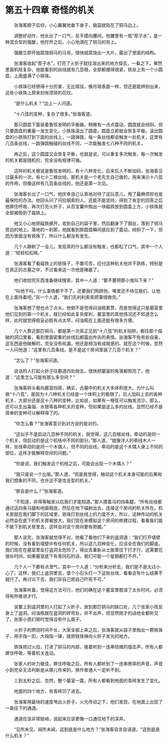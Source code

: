 # 第五十四章 奇怪的机关


　　张海客脖子后仰，小心翼翼地垂下身子，脑袋就贴在了铜马边上。

　　调整好动作，他长出了一口气，反手摸向腰间，他腰里有一瓶“茬子水”，是一种混合型的强酸，他拧开之后，小心地滴在了铜马的背上。

　　强酸立即开始腐蚀铜马的马背，很快就腐蚀出一大片，露出了里面的结构。

　　张海客收起“茬子水”，打亮了火折子就往溶出来的地方探去，一看之下，果然里面机栝复杂，他能看到的丝线就有几百根，全部都绷得很紧，铁丝上有一个小圆盘，上面盛满了小铁珠。

　　小铁珠已经锈得十分厉害，无比斑驳，像月球表面一样，但还是能辨别出来，这些小铁珠上原来刻有烦琐的花纹。

　　“是什么机关？”边上一人问道。

　　“十八弦的变种，复杂了很多。”张海客道。

　　那只圆盘下面装着鲁班发明的平衡器，稍微有一点点震动，圆盘就会倾斜，但只要圆盘的重量一发生变化，小铁珠滚出了圆盘，圆盘立即就会恢复平衡。滚出圆盘的小铁珠打到下面的丝线上，一路弹跳，每一条丝线都会触发一处机关，这里有几百条丝线，一路弹跳触碰的丝线不同，一次能触发七八种不同的机关。

　　再之后，这个圆盘又会恢复平衡，也就是说，可以重复多次触发，每一次触发的机关都是随机的，完全没有规律可循。

　　这样的机关据说是鲁班发明的，有十八种变化，后来后人不断加码，张海客见过最多的一次，有七十二根丝线，那机关是一个老先生自己做的，用来演示十八弦的作用，但像这样有几百条丝线的，他还是第一次见。

　　张海客长出了一口气，他庆幸自己认真地对待了这玩意儿，用了最麻烦但也是最保险的办法。他回头问了问拉钢索的人，还能不能坚持，得到了肯定的回答之后他屏住呼吸，再次打亮火折子，从百宝囊中掏出一块磁铁放到圆盘上方，小铁珠就全部被吸到了磁铁上。

　　他又小心地把磁铁挪开，收到自己的袋子里，然后翻身下了钢丝，落到了铜马旁边的地上。落地的一刹那，他就看到那圆盘瞬间感应到了震动，倾斜了一下，但因为里面没有铁珠了，所以什么都没有发生。

　　几个人静默了一会儿，发现真的什么都没有触发，也都松了口气，其中一个人道：“轻轻松松嘛。”

　　张海客看了看磁铁上的铁珠子，不置可否，应付这种机关他并不熟练，特别是在真正的古墓之中，不过看来这一次他是赌赢了。

　　他们收拾完东西准备继续搜索，其中一人道：“要不要把那小鬼叫下来？”

　　“叫他干吗，什么事情都干不了，还要我们照顾他，嘴里还不待见我们，让他在上面待着吧。”另一个人道，“我们先利利索索把事情做完。”

　　张海客想了想也点了点头，他倒不是觉得闷油瓶累赘，而是觉得这只是墓室里他们见到的第一个机关，就已经如此复杂犀利，墓室里的其他情况还不知道怎么样，此时就觉得稳妥必胜有点太早，闷油瓶在上面还能有很多方便。

　　几个人靠近那匹铜马，都是第一次真正见到“十八弦”的机关陷阱，都往那个熔破的洞口里看，看到里面密集的丝线后都露出咋舌的表情。张海客不免有些自豪，这东西是他破解的，完全没有纰漏，他还是相当有成就感的。就在这个时候，忽然一人问他道：“这里有几百条线，是不是这个房间里装了几百个机关？”

　　“怎么了？”张海客问道。

　　说话的人打起火折子往墓道四处抛去，很快把墓室的角落都照亮了，他道：“这里怎么可能有那么多空间？”

　　张海客转头看向墓室四周，确实，古墓中的机关大多体积庞大，为什么叫做“十八弦”，是因为十八种机关已经是一个体积上的极限了。后人加码上去的各种机关，大部分还是这十八种的变种，比如说，如果有一根弦可以触发流沙，那么，还可以生出毒烟、水银等各种机关的变种，但如果是这么多的丝线，显然已经不是简单的变种可以解释得了的。

　　“你怎么看？”张海客意识到对方说的是对的。

　　“这似乎不是启动几百种不同的机关，我觉得，这几百根丝线，牵动的是同一个机关，但启动的是这个机栝中不同的部分。”那人道，“就像洋人的牵线木人一样，丝线牵动的是同一个木偶人，但不同的丝线，牵动的是这个木偶人身上不同的部位，这样才能解释空间的问题。”

　　“你是说，我们触发这个机栝之后，可能会出现一个木偶人？”

　　“我只是说一个比喻。”那人道，“但是我觉得，触动这个机关本身可能的后果和我们想象的不同，也许这不是攻击型的机关。”

　　“那会是什么？”张海客道。

　　“不知道，非得等触发以后我们才能知道。”那人摸着马的四条腿，“所有丝线都通过这四条马腿和地面相连，然后在地下辐射出去，连接这个房间的机关所在。机关房就在我们脚下的区域里，铁珠打到丝线上的力度不大，所以，这种传动的机关必然会在底下的机关房被放大。我们现在来模拟这个房间的修建过程，看看我们能不能下到机关房里去，这样会对这个房间更有把握。”

　　那人说完，张海客就觉得不对，他看了看他们下来的盗洞道：“我们打开墙壁的时候，没有看到墙壁中有任何机关，所以这几百种变化，应该全在我们的脚底。我们现在在墓室里反打盗洞太危险了，得出去重新从土层里往下打才行，这需要花很长时间，如果墓室底下有青冈石的话，我们可能一个星期都打不开。”

　　几个人一下都有点泄气，其中一个人道：“分析来分析去，我们是不是太过小心了。这样，我们上盗洞里去，拿个小石头打一下这些丝线，看看会有什么结果不就行了。再讨论下去，我们非自己把自己吓死不可。”

　　张海客听着，觉得这方法可行，他们的确在这个墓室里耽误了太长时间，必须得有所推进才行。

　　说要上到盗洞里的人打起了火折子，放到那匹铜马的缺口处，几个张家小孩反身上了盗洞。闷油瓶就在盗洞的转弯处，并不出声，但显然刚才的话他全都听见了，张家小孩们顿时觉得没有什么面子。

　　火折子的燃烧时间不长，大家全部上来之后，张海客就从袋子里掏出一颗铁珠子，用手指一扣，大拇指一弹，就把铁珠弹向火折子发光的地方。

　　铁珠掠过火焰，打进了铜马的内部，接着听到一连串轻微的撞击声，所有人都屏住呼吸，等着机关连动。

　　张家人的听力极佳，屏住呼吸之后，所有人都听到了一连串窸窣的声音，声音小到完全无法判断是从哪儿传来的，换作普通人一定听不到。

　　三到五秒之后，忽然，整个墓室一震，所有人都看到地面的青砖发生了变化。

　　地面的四个地方，有青砖凹了进去。

　　张海客用最快的速度甩出火折子，火光传动之下，他们发现，在地面上出现了一条往下的通道。

　　通道应该非常陡峭，说起来应该更像一口通往地下的深井。

　　“见所未见，闻所未闻，这到底是什么地方？”张海客自言自语道，“这到底是什么机关？”

